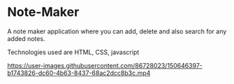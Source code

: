 # Note-Maker
A note maker application where you can add, delete and also search for any added notes.

Technologies used are HTML, CSS, javascript

https://user-images.githubusercontent.com/86728023/150646397-b1743826-dc60-4b63-8437-68ac2dcc8b3c.mp4

